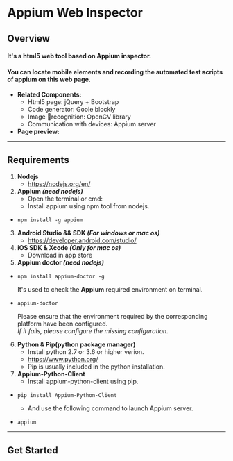 # Appium Web Inspector
## Overview
#### It's a html5 web tool based on Appium inspector.
#### You can locate mobile elements and recording the automated test scripts of appium on this web page.
+ **Related Components:**
    + Html5 page: jQuery + Bootstrap
    + Code generator: Goole blockly
    + Image recognition: OpenCV library
    + Communication with devices: Appium server
+ **Page preview:**
---
## Requirements
1. **Nodejs**
    + https://nodejs.org/en/
2. **Appium *(need nodejs)***
    + Open the terminal or cmd:
    + Install appium using npm tool from nodejs.
+     npm install -g appium
3. **Android Studio && SDK *(For windows or mac os)***
    + https://developer.android.com/studio/
4. **iOS SDK & Xcode *(Only for mac os)***
    + Download in app store
5. **Appium doctor *(need nodejs)***
+     npm install appium-doctor -g
     It's used to check the **Appium** required environment on terminal.
+     appium-doctor
     Please ensure that the environment required by the corresponding platform have been configured.   
     *If it fails, please configure the missing configuration.*
6. **Python & Pip(python package manager)**
    + Install python 2.7 or 3.6 or higher verion.
    + https://www.python.org/
    + Pip is usually included in the python installation.
7. **Appium-Python-Client**
    + Install appium-python-client using pip.
+     pip install Appium-Python-Client
    + And use the following command to launch Appium server.
+     appium
---
## Get Started